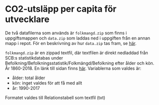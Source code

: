 # CO2-utsläpp per capita för utvecklare
De två datafilerna som används är `folkmangd.zip` som finns i uppgiftsmappen och `data.zip` som laddas ned i uppgiften från en annan mapp i repot. För en beskrivning av hur `data.zip` tas fram, se [här](https://github.com/lunduniversity/schoolprog-satellite/blob/master/exercises/co2-utsl%C3%A4pp_sverige/CONTRIBUTING.md).

`folkmangd.zip` är en zippad textfil, där textfilen är direkt nedladdad från SCB:s statistikdatabas under Befolkning/Befolkningsstatistik/Folkmängd/Befolkning efter ålder och kön. År 1860-2018. En länk till sidan finns [här](http://www.statistikdatabasen.scb.se/pxweb/sv/ssd/START__BE__BE0101__BE0101A/BefolkningR1860/). Variablerna som valdes är:

- ålder: total ålder
- kön: inget valdes för att få med allt
- år: 1990-2017

Formatet valdes till Relationstabell som textfil (txt)

